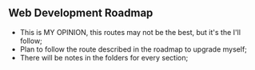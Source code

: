 ## Web Development Roadmap

- This is MY OPINION, this routes may not be the best, but it's the I'll follow;
- Plan to follow the route described in the roadmap to upgrade myself;
- There will be notes in the folders for every section;
